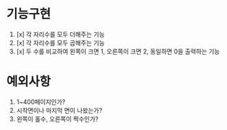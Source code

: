 # 기능구현

1. [x] 각 자리수를 모두 더해주는 기능
2. [x] 각 자리수를 모두 곱해주는 기능
3. [x] 두 수를 비교하여 왼쪽이 크면 1, 오른쪽이 크면 2, 동일하면 0을 출력하는 기능

# 예외사항

1. 1~400페이지인가?
2. 시작면이나 마지막 면이 나왔는가?
3. 왼쪽이 홀수, 오른쪽이 짝수인가?
